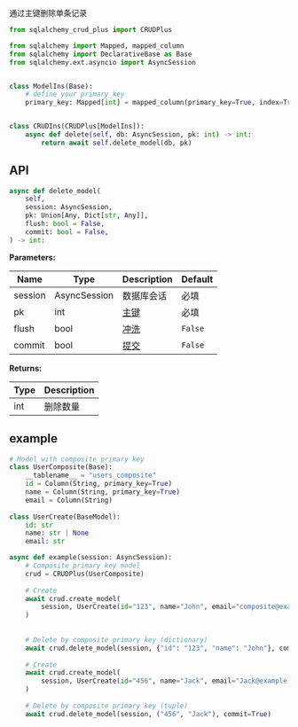 通过主键删除单条记录

```py title="delete_model" hl_lines="15"
from sqlalchemy_crud_plus import CRUDPlus

from sqlalchemy import Mapped, mapped_column
from sqlalchemy import DeclarativeBase as Base
from sqlalchemy.ext.asyncio import AsyncSession


class ModelIns(Base):
    # define your primary_key
    primary_key: Mapped[int] = mapped_column(primary_key=True, index=True, autoincrement=True)


class CRUDIns(CRUDPlus[ModelIns]):
    async def delete(self, db: AsyncSession, pk: int) -> int:
        return await self.delete_model(db, pk)
```

## API

```py
async def delete_model(
    self,
    session: AsyncSession,
    pk: Union[Any, Dict[str, Any]],
    flush: bool = False,
    commit: bool = False,
) -> int:
```

**Parameters:**

| Name    | Type         | Description                      | Default |
|---------|--------------|----------------------------------|---------|
| session | AsyncSession | 数据库会话                            | 必填      |
| pk      | int          | [主键](../advanced/primary_key.md) | 必填      |
| flush   | bool         | [冲洗](../advanced/flush.md)       | `False` |
| commit  | bool         | [提交](../advanced/commit.md)      | `False` |

**Returns:**

| Type | Description |
|------|-------------|
| int  | 删除数量        |


## example

```python
# Model with composite primary key
class UserComposite(Base):
    __tablename__ = "users_composite"
    id = Column(String, primary_key=True)
    name = Column(String, primary_key=True)
    email = Column(String)
    
class UserCreate(BaseModel):
    id: str
    name: str | None
    email: str

async def example(session: AsyncSession):
    # Composite primary key model
    crud = CRUDPlus(UserComposite)
    
    # Create
    await crud.create_model(
        session, UserCreate(id="123", name="John", email="composite@example.com"), commit=True
    )
    
    
    # Delete by composite primary key (dictionary)
    await crud.delete_model(session, {"id": "123", "name": "John"}, commit=True)
    
    # Create
    await crud.create_model(
        session, UserCreate(id="456", name="Jack", email="Jack@example.com"), commit=True
    )
    
    # Delete by composite primary key (tuple)
    await crud.delete_model(session, ("456", "Jack"), commit=True)
        

```